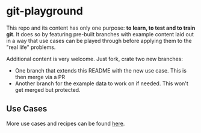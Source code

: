 # git-playground

This repo and its content has only one purpose: **to learn, to test and to
train git**. It does so by featuring pre-built branches with example content
laid out in a way that use cases can be played through before applying them to
the "real life" problems.

Additional content is very welcome. Just fork, crate two new branches:

* One branch that extends this README with the new use case. This is then merge
  via a PR
* Another branch for the example data to work on if needed. This won't get merged
  but protected.

## Use Cases

More use cases and recipes can be found [here](https://michael.rollis.ch/myitjournal/gitandco/gitrecipes/#damn-i-branched-off-wrong-parent-branch).

